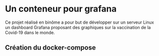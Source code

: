 # Un conteneur pour grafana

Ce projet réalisé en binôme a pour but de développer sur un serveur Linux un dashboard Grafana proposant des graphiques sur la vaccination de la Covid-19 dans le monde.

## Création du docker-compose

 
